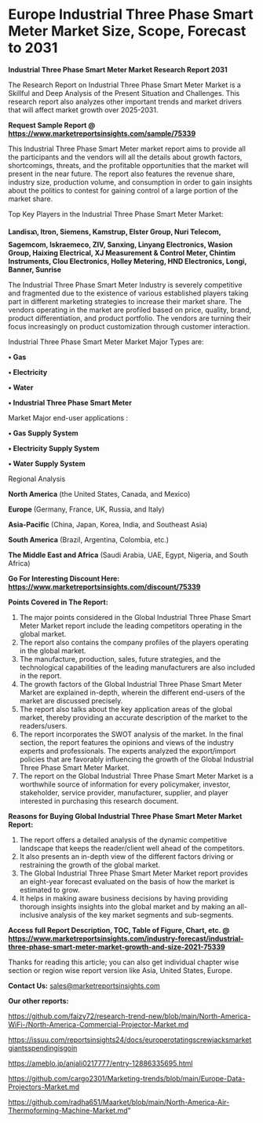  # Europe Industrial Three Phase Smart Meter Market Size, Scope, Forecast to 2031

<strong>Industrial Three Phase Smart Meter Market Research Report 2031</strong>

The Research Report on Industrial Three Phase Smart Meter Market is a Skillful and Deep Analysis of the Present Situation and Challenges. This research report also analyzes other important trends and market drivers that will affect market growth over 2025-2031.

<strong>Request Sample Report @ <a href=https://www.marketreportsinsights.com/sample/75339>https://www.marketreportsinsights.com/sample/75339</a></strong>

This Industrial Three Phase Smart Meter market report aims to provide all the participants and the vendors will all the details about growth factors, shortcomings, threats, and the profitable opportunities that the market will present in the near future. The report also features the revenue share, industry size, production volume, and consumption in order to gain insights about the politics to contest for gaining control of a large portion of the market share.

Top Key Players in the Industrial Three Phase Smart Meter Market:

<strong>Landisᬪ, Itron, Siemens, Kamstrup, Elster Group, Nuri Telecom, Sagemcom, Iskraemeco, ZIV, Sanxing, Linyang Electronics, Wasion Group, Haixing Electrical, XJ Measurement & Control Meter, Chintim Instruments, Clou Electronics, Holley Metering, HND Electronics, Longi, Banner, Sunrise</strong>

The Industrial Three Phase Smart Meter Industry is severely competitive and fragmented due to the existence of various established players taking part in different marketing strategies to increase their market share. The vendors operating in the market are profiled based on price, quality, brand, product differentiation, and product portfolio. The vendors are turning their focus increasingly on product customization through customer interaction.

Industrial Three Phase Smart Meter Market Major Types are:

<strong>• Gas

• Electricity

• Water

• Industrial Three Phase Smart Meter</strong>

Market Major end-user applications :

<strong>• Gas Supply System

• Electricity Supply System

• Water Supply System</strong>

Regional Analysis

</u><strong><b>North America</b></strong> (the United States, Canada, and Mexico)

<strong><b>Europe </b></strong>(Germany, France, UK, Russia, and Italy)

<strong><b>Asia-Pacific</b></strong> (China, Japan, Korea, India, and Southeast Asia)

<strong><b>South America</b></strong> (Brazil, Argentina, Colombia, etc.)

<strong><b>The Middle East and Africa</b></strong> (Saudi Arabia, UAE, Egypt, Nigeria, and South Africa)

<strong>Go For Interesting Discount Here: <a href=https://www.marketreportsinsights.com/discount/75339>https://www.marketreportsinsights.com/discount/75339</a></strong>

<strong>Points Covered in The Report:</strong>
<ol>
  <li>The major points considered in the Global Industrial Three Phase Smart Meter Market report include the leading competitors operating in the global market.</li>
  <li>The report also contains the company profiles of the players operating in the global market.</li>
  <li>The manufacture, production, sales, future strategies, and the technological capabilities of the leading manufacturers are also included in the report.</li>
  <li>The growth factors of the Global Industrial Three Phase Smart Meter Market are explained in-depth, wherein the different end-users of the market are discussed precisely.</li>
  <li>The report also talks about the key application areas of the global market, thereby providing an accurate description of the market to the readers/users.</li>
  <li>The report incorporates the SWOT analysis of the market. In the final section, the report features the opinions and views of the industry experts and professionals. The experts analyzed the export/import policies that are favorably influencing the growth of the Global Industrial Three Phase Smart Meter Market.</li>
  <li>The report on the Global Industrial Three Phase Smart Meter Market is a worthwhile source of information for every policymaker, investor, stakeholder, service provider, manufacturer, supplier, and player interested in purchasing this research document.</li>
</ol>
<strong>Reasons for Buying Global Industrial Three Phase Smart Meter Market Report:</strong>

<ol>
  <li>The report offers a detailed analysis of the dynamic competitive landscape that keeps the reader/client well ahead of the competitors.</li>
  <li>It also presents an in-depth view of the different factors driving or restraining the growth of the global market.</li>
  <li>The Global Industrial Three Phase Smart Meter Market report provides an eight-year forecast evaluated on the basis of how the market is estimated to grow.</li>
  <li>It helps in making aware business decisions by having providing thorough insights insights into the global market and by making an all-inclusive analysis of the key market segments and sub-segments.</li>
</ol>
<strong>Access full Report Description, TOC, Table of Figure, Chart, etc. @ <a href=https://www.marketreportsinsights.com/industry-forecast/industrial-three-phase-smart-meter-market-growth-and-size-2021-75339>https://www.marketreportsinsights.com/industry-forecast/industrial-three-phase-smart-meter-market-growth-and-size-2021-75339</a></strong>


Thanks for reading this article; you can also get individual chapter wise section or region wise report version like Asia, United States, Europe.

<strong>Contact Us:</strong>
sales@marketreportsinsights.com

<strong>Our other reports:</strong>

<a href=https://github.com/faizy72/research-trend-new/blob/main/North-America-WiFi-/North-America-Commercial-Projector-Market.md>https://github.com/faizy72/research-trend-new/blob/main/North-America-WiFi-/North-America-Commercial-Projector-Market.md</a>

<a href=https://issuu.com/reportsinsights24/docs/europerotatingscrewjacksmarketgiantsspendingisgoin>https://issuu.com/reportsinsights24/docs/europerotatingscrewjacksmarketgiantsspendingisgoin</a>

<a href=https://ameblo.jp/anjali0217777/entry-12886335695.html>https://ameblo.jp/anjali0217777/entry-12886335695.html</a>

<a href=https://github.com/cargo2301/Marketing-trends/blob/main/Europe-Data-Projectors-Market.md>https://github.com/cargo2301/Marketing-trends/blob/main/Europe-Data-Projectors-Market.md</a>

<a href=https://github.com/radha651/Maarket/blob/main/North-America-Air-Thermoforming-Machine-Market.md>https://github.com/radha651/Maarket/blob/main/North-America-Air-Thermoforming-Machine-Market.md</a>"
